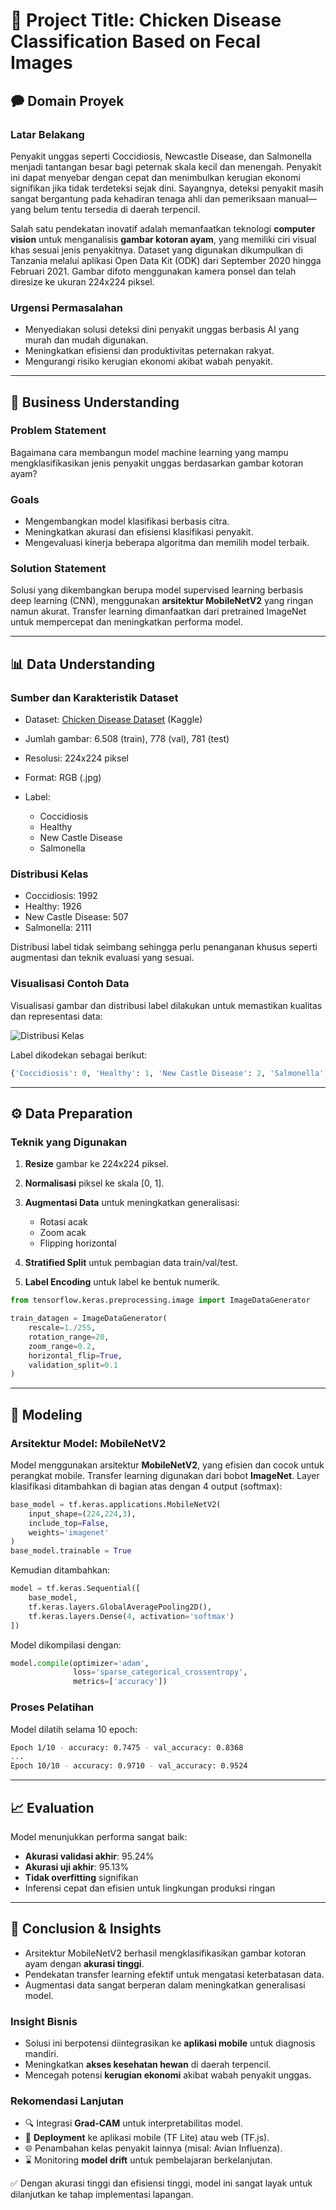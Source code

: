 # 📌 Project Title: Chicken Disease Classification Based on Fecal Images

## 🗭 Domain Proyek

### Latar Belakang

Penyakit unggas seperti Coccidiosis, Newcastle Disease, dan Salmonella menjadi tantangan besar bagi peternak skala kecil dan menengah. Penyakit ini dapat menyebar dengan cepat dan menimbulkan kerugian ekonomi signifikan jika tidak terdeteksi sejak dini. Sayangnya, deteksi penyakit masih sangat bergantung pada kehadiran tenaga ahli dan pemeriksaan manual—yang belum tentu tersedia di daerah terpencil.

Salah satu pendekatan inovatif adalah memanfaatkan teknologi **computer vision** untuk menganalisis **gambar kotoran ayam**, yang memiliki ciri visual khas sesuai jenis penyakitnya. Dataset yang digunakan dikumpulkan di Tanzania melalui aplikasi Open Data Kit (ODK) dari September 2020 hingga Februari 2021. Gambar difoto menggunakan kamera ponsel dan telah diresize ke ukuran 224x224 piksel.

### Urgensi Permasalahan

- Menyediakan solusi deteksi dini penyakit unggas berbasis AI yang murah dan mudah digunakan.
- Meningkatkan efisiensi dan produktivitas peternakan rakyat.
- Mengurangi risiko kerugian ekonomi akibat wabah penyakit.

---

## 🌟 Business Understanding

### Problem Statement

Bagaimana cara membangun model machine learning yang mampu mengklasifikasikan jenis penyakit unggas berdasarkan gambar kotoran ayam?

### Goals

- Mengembangkan model klasifikasi berbasis citra.
- Meningkatkan akurasi dan efisiensi klasifikasi penyakit.
- Mengevaluasi kinerja beberapa algoritma dan memilih model terbaik.

### Solution Statement

Solusi yang dikembangkan berupa model supervised learning berbasis deep learning (CNN), menggunakan **arsitektur MobileNetV2** yang ringan namun akurat. Transfer learning dimanfaatkan dari pretrained ImageNet untuk mempercepat dan meningkatkan performa model.

---

## 📊 Data Understanding

### Sumber dan Karakteristik Dataset

- Dataset: [Chicken Disease Dataset](https://www.kaggle.com/api/v1/datasets/download/efoeetienneblavo/chicken-disease-dataset) (Kaggle)
- Jumlah gambar: 6.508 (train), 778 (val), 781 (test)
- Resolusi: 224x224 piksel
- Format: RGB (.jpg)
- Label:

  - Coccidiosis
  - Healthy
  - New Castle Disease
  - Salmonella

### Distribusi Kelas

- Coccidiosis: 1992
- Healthy: 1926
- New Castle Disease: 507
- Salmonella: 2111

Distribusi label tidak seimbang sehingga perlu penanganan khusus seperti augmentasi dan teknik evaluasi yang sesuai.

### Visualisasi Contoh Data

Visualisasi gambar dan distribusi label dilakukan untuk memastikan kualitas dan representasi data:

![Distribusi Kelas](https://github.com/user-attachments/assets/46eddaa8-c43d-42f8-ae48-daa205f3b9c4)

Label dikodekan sebagai berikut:

```python
{'Coccidiosis': 0, 'Healthy': 1, 'New Castle Disease': 2, 'Salmonella': 3}
```

---

## ⚙️ Data Preparation

### Teknik yang Digunakan

1. **Resize** gambar ke 224x224 piksel.
2. **Normalisasi** piksel ke skala \[0, 1].
3. **Augmentasi Data** untuk meningkatkan generalisasi:

   - Rotasi acak
   - Zoom acak
   - Flipping horizontal

4. **Stratified Split** untuk pembagian data train/val/test.
5. **Label Encoding** untuk label ke bentuk numerik.

```python
from tensorflow.keras.preprocessing.image import ImageDataGenerator

train_datagen = ImageDataGenerator(
    rescale=1./255,
    rotation_range=20,
    zoom_range=0.2,
    horizontal_flip=True,
    validation_split=0.1
)
```

---

## 🤖 Modeling

### Arsitektur Model: MobileNetV2

Model menggunakan arsitektur **MobileNetV2**, yang efisien dan cocok untuk perangkat mobile. Transfer learning digunakan dari bobot **ImageNet**. Layer klasifikasi ditambahkan di bagian atas dengan 4 output (softmax):

```python
base_model = tf.keras.applications.MobileNetV2(
    input_shape=(224,224,3),
    include_top=False,
    weights='imagenet'
)
base_model.trainable = True
```

Kemudian ditambahkan:

```python
model = tf.keras.Sequential([
    base_model,
    tf.keras.layers.GlobalAveragePooling2D(),
    tf.keras.layers.Dense(4, activation='softmax')
])
```

Model dikompilasi dengan:

```python
model.compile(optimizer='adam',
              loss='sparse_categorical_crossentropy',
              metrics=['accuracy'])
```

### Proses Pelatihan

Model dilatih selama 10 epoch:

```bash
Epoch 1/10 - accuracy: 0.7475 - val_accuracy: 0.8368
...
Epoch 10/10 - accuracy: 0.9710 - val_accuracy: 0.9524
```

---

## 📈 Evaluation

Model menunjukkan performa sangat baik:

- **Akurasi validasi akhir**: 95.24%
- **Akurasi uji akhir**: 95.13%
- **Tidak overfitting** signifikan
- Inferensi cepat dan efisien untuk lingkungan produksi ringan

---

## 📅 Conclusion & Insights

- Arsitektur MobileNetV2 berhasil mengklasifikasikan gambar kotoran ayam dengan **akurasi tinggi**.
- Pendekatan transfer learning efektif untuk mengatasi keterbatasan data.
- Augmentasi data sangat berperan dalam meningkatkan generalisasi model.

### Insight Bisnis

- Solusi ini berpotensi diintegrasikan ke **aplikasi mobile** untuk diagnosis mandiri.
- Meningkatkan **akses kesehatan hewan** di daerah terpencil.
- Mencegah potensi **kerugian ekonomi** akibat wabah penyakit unggas.

### Rekomendasi Lanjutan

- 🔍 Integrasi **Grad-CAM** untuk interpretabilitas model.
- 🚀 **Deployment** ke aplikasi mobile (TF Lite) atau web (TF.js).
- 🌐 Penambahan kelas penyakit lainnya (misal: Avian Influenza).
- ⌛ Monitoring **model drift** untuk pembelajaran berkelanjutan.

✅ Dengan akurasi tinggi dan efisiensi tinggi, model ini sangat layak untuk dilanjutkan ke tahap implementasi lapangan.

